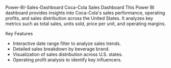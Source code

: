 Power-BI-Sales-Dashboard
Coca-Cola Sales Dashboard This Power BI dashboard provides insights into Coca-Cola's sales performance, operating profits, and sales distribution across the United States. It analyzes key metrics such as total sales, units sold, price per unit, and operating margins.

Key Features
- Interactive date range filter to analyze sales trends.
- Detailed sales breakdown by beverage brand.
- Visualization of sales distribution across U.S. states.
- Operating profit analysis to identify key influencers.
